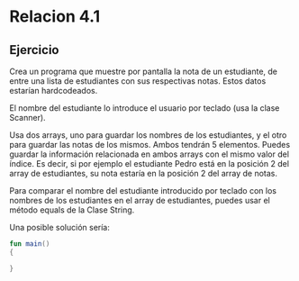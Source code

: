 <script src="https://unpkg.com/kotlin-playground@1" data-selector="code"></script>

# Relacion 4.1

## Ejercicio


Crea un programa que muestre por pantalla la nota de un estudiante, de entre una lista de estudiantes con sus respectivas notas. Estos datos estarían hardcodeados.

El nombre del estudiante lo introduce el usuario por teclado (usa la clase Scanner).

Usa dos arrays, uno para guardar los nombres de los estudiantes, y el otro para guardar las notas de los mismos. Ambos tendrán 5 elementos. Puedes guardar la información relacionada en ambos arrays con el mismo valor del índice. Es decir, si por ejemplo el estudiante Pedro está en la posición 2 del array de estudiantes, su nota estaría en la posición 2 del array de notas.

Para comparar el nombre del estudiante introducido por teclado con los nombres de los estudiantes en el array de estudiantes, puedes usar el método equals de la Clase String.

Una posible solución sería:

``` kt
fun main()
{

}
```
